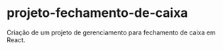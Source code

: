 # projeto-fechamento-de-caixa
Criação de um projeto de gerenciamento para fechamento de caixa em React.
